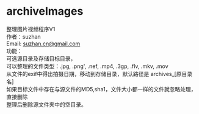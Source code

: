 # archiveImages
整理图片视频程序V1  
作者：suzhan  
Email: suzhan.cn@gmail.com  
功能：  
可选源目录及存储目标目录，  
可以整理的文件类型：.jpg, .png', .nef, .mp4, .3gp, .flv, .mkv, .mov  
从文件的exif中得出拍摄日期，移动到存储目录，默认路径是 archives_[原目录名]  
如果目标文件中存在与源文件的MD5,sha1，文件大小都一样的文件就忽略处理，直接删除  
整理后删除源文件夹中的空目录。  
